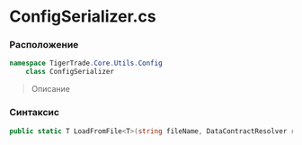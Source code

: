 
# ConfigSerializer.cs
### Расположение
```csharp
namespace TigerTrade.Core.Utils.Config  
    class ConfigSerializer
```

> Описание

### Синтаксис
```csharp
public static T LoadFromFile<T>(string fileName, DataContractResolver resolver = null)
```
